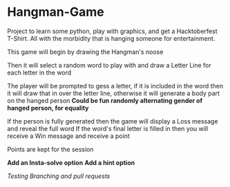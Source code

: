 # Hangman-Game
Project to learn some python, play with graphics, and get a Hacktoberfest T-Shirt.
 All with the morbidity that is hanging someone for entertainment. 
 
 
 This game will begin by drawing the Hangman's noose
 
 Then it will select a random word to play with and draw a Letter Line for each letter in the word
 
 The player will be prompted to gess a letter, if it is included in the word then it will draw that in over
 the letter line, otherwise it will generate a body part on the hanged person
**Could be fun randomly alternating gender of hanged person, for equality**

If the person is fully generated then the game will display a Loss message and reveal the full word
If the word's final letter is filled in then you will receive a Win message and receive a point

Points are kept for the session

**Add an Insta-solve option**
**Add a hint option**


*Testing Branching and pull requests*
